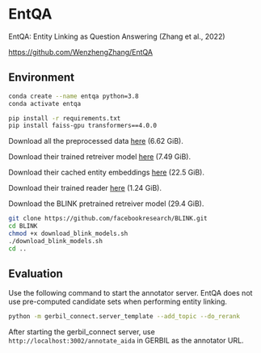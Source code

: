 # EntQA

EntQA: Entity Linking as Question Answering (Zhang et al., 2022)

<https://github.com/WenzhengZhang/EntQA>

## Environment

```bash
conda create --name entqa python=3.8
conda activate entqa

pip install -r requirements.txt
pip install faiss-gpu transformers==4.0.0
```

Download all the preprocessed data [here](https://drive.google.com/drive/folders/1DQvfjKOuOoUE3YcYrg2GIvODaOEZXMdH?usp=sharing) (6.62 GiB).

Download their trained retreiver model [here](https://drive.google.com/file/d/1bHS5rxGbHJ5omQ-t8rjQogw7QJq-qYFO/view?usp=sharing) (7.49 GiB).

Download their cached entity embeddings [here](https://drive.google.com/file/d/1znMYd5HS80XpLpvpp_dFkQMbJiaFsQIn/view?usp=sharing) (22.5 GiB).

Download their trained reader [here](https://drive.google.com/file/d/1A4I1fJZKxmROIE1fd0mdXN6b1emP_xt4/view?usp=sharing) (1.24 GiB).

Download the BLINK pretrained retreiver model (29.4 GiB).

```bash
git clone https://github.com/facebookresearch/BLINK.git
cd BLINK
chmod +x download_blink_models.sh
./download_blink_models.sh
cd ..
```

## Evaluation

Use the following command to start the annotator server. EntQA does not use pre-computed candidate sets when performing entity linking.

```bash
python -m gerbil_connect.server_template --add_topic --do_rerank
```

After starting the gerbil_connect server, use `http://localhost:3002/annotate_aida` in GERBIL as the annotator URL.

